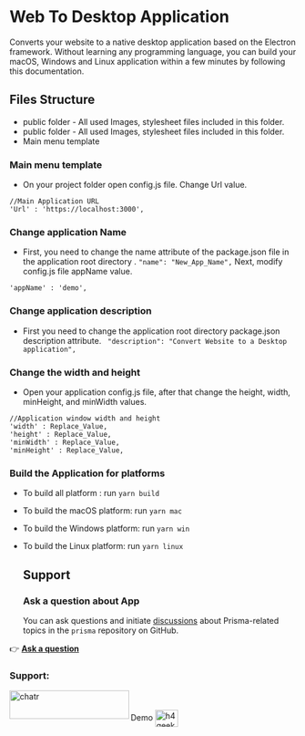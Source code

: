# Web To Desktop Application

Converts your website to a native desktop application based on the Electron framework. Without learning any programming language, you can build your macOS, Windows and Linux application within a few minutes by following this documentation.

## Files Structure
*  public folder - All used Images, stylesheet files included in this folder.
*  public folder - All used Images, stylesheet files included in this folder.
*  Main menu template


###  Main menu template
* On your project folder open config.js file. Change Url value.
```
//Main Application URL
'Url' : 'https://localhost:3000',
```

### Change application Name
* First, you need to change the name attribute of the package.json file in the application root directory .
``
"name": "New_App_Name",
``
Next, modify config.js file appName value.
```
'appName' : 'demo',
```

### Change application description

* First you need to change the application root directory package.json description attribute.
``
"description": "Convert Website to a Desktop application",``

### Change the width and height

* Open your application config.js file, after that change the height, width, minHeight, and minWidth values.
```
//Application window width and height
'width' : Replace_Value,
'height' : Replace_Value,
'minWidth' : Replace_Value,
'minHeight' : Replace_Value,
```

### Build the Application for platforms
* To build all platform :
 run ``yarn build ``

* To build the macOS platform:
 run ``yarn mac ``

* To build the Windows platform:
  run ``yarn win ``

*  To build the Linux platform:
   run ``yarn linux ``
   
   ## Support
   
   ### Ask a question about App
   
   You can ask questions and initiate [discussions](https://github.com/kmkz-69/web-desktop-app/discussions/) about Prisma-related topics in the `prisma` repository on GitHub.

👉 [**Ask a question**](https://github.com/kmkz-69/web-desktop-app/discussions/new)

<h3 align="left">Support:</h3>
<p><a href="https://ko-fi.com/chatr"> <img align="left" src="https://cdn.ko-fi.com/cdn/kofi3.png?v=3" height="50" width="210" alt="chatr" /></a></p><br><br>
Demo
<a href="https://www.youtube.com/watch?v=MBNpcxPsnMw" target="blank"><img align="center" src="https://raw.githubusercontent.com/rahuldkjain/github-profile-readme-generator/master/src/images/icons/Social/youtube.svg" alt="h4geek" height="30" width="40" /></a>

